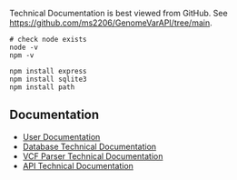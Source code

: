 Technical Documentation is best viewed from GitHub. See <a hfre='https://github.com/ms2206/GenomeVarAPI/tree/main'>https://github.com/ms2206/GenomeVarAPI/tree/main</a>.


```
# check node exists
node -v
npm -v
```
```
npm install express
npm install sqlite3
npm install path
```

<h2>Documentation</h2>
<ul>
<li><a href='./user_guide.md'>User Documentation</a></li>
<li><a href='./database_technical_docs.md'>Database Technical Documentation</a></li>
<li><a href='./parse_vcf_technical_docs.md'>VCF Parser Technical Documentation</a></li>
<li><a href='./server_technical_docs.md'>API Technical Documentation</a></li>
</ul>